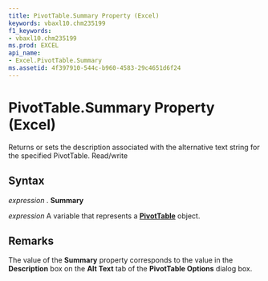 ```yaml
---
title: PivotTable.Summary Property (Excel)
keywords: vbaxl10.chm235199
f1_keywords:
- vbaxl10.chm235199
ms.prod: EXCEL
api_name:
- Excel.PivotTable.Summary
ms.assetid: 4f397910-544c-b960-4583-29c4651d6f24
---
```



# PivotTable.Summary Property (Excel)

Returns or sets the description associated with the alternative text string for the specified PivotTable. Read/write


## Syntax

 _expression_ . **Summary**

 _expression_ A variable that represents a **[PivotTable](pivottable-object-excel.md)** object.


## Remarks

The value of the  **Summary** property corresponds to the value in the **Description** box on the **Alt Text** tab of the **PivotTable Options** dialog box.


